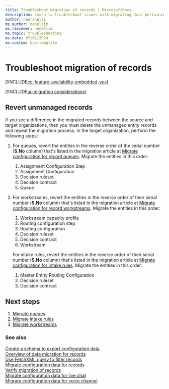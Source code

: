 ```yaml
---
title: Troubleshoot migration of records | MicrosoftDocs
description: Learn to troubleshoot issues with migrating data pertaining to records enabled for unified routing from source to target environments in Omnichannel for Customer Service.
author: neeranelli
ms.author: nenellim
ms.reviewer: nenellim
ms.topic: troubleshooting
ms.date: 07/01/2024
ms.custom: bap-template
---
```


# Troubleshoot migration of records

[!INCLUDE[cc-feature-availability-embedded-yes](../../includes/cc-feature-availability-embedded-yes.md)]


[!INCLUDE[ur-migration considerations](../../includes/cc-ur-migration-considerations.md)]

## Revert unmanaged records 

If you see a difference in the migrated records between the source and target organizations, then you must delete the unmanaged entity records and repeat the migration process. 
In the target organization, perform the following steps:

1. For queues, revert the entities in the reverse order of the serial number (**S.No** column) that's listed in the migration article at [Migrate configuration for record queues](migrate-config-data-for-records.md#migrate-configuration-for-record-queues). Migrate the entities in this order:

    1. Assignment Configuration Step
    2. Assignment Configuration
    3. Decision ruleset
    4. Decision contract
    5. Queue


2. For workstreams, revert the entities in the reverse order of their serial number (**S.No** column) that's listed in the migration article at [Migrate configuration for record workstreams](migrate-config-data-for-records.md#migrate-configuration-for-record-workstreams). Migrate the entities in this order:
    1. Workstream capacity profile
    1. Routing configuration step
    1. Routing configuration
    1. Decision ruleset
    1. Decision contract
    1. Workstream 
    
      For intake rules, revert the entities in the reverse order of their serial number (**S.No** column) that's listed in the migration article at [Migrate configuration for intake rules](migrate-config-data-for-records.md#migrate-configuration-for-intake-rules-for-record-routing). Migrate the entities in this order:
      1. Master Entity Routing Configuration
      1. Decision ruleset
      1. Decision contract

## Next steps

1. [Migrate queues](migrate-config-data-for-records.md#migrate-configuration-for-record-queues)  
2. [Migrate intake rules](migrate-config-data-for-records.md#migrate-configuration-for-intake-rules-for-record-routing)  
3. [Migrate workstreams](migrate-config-data-for-records.md#migrate-configuration-for-record-workstreams)  

### See also

[Create a schema to export configuration data](/power-platform/admin/create-schema-export-configuration-data)  
[Overview of data migration for records](migrate-config-data-for-records-overview.md)  
[Use FetchXML query to filter records](use-fetchxml-filter-records.md)  
[Migrate configuration data for records](migrate-config-data-for-records.md)  
[Verify migration of records](migrate-config-data-verify.md)  
[Migrate configuration data for live chat](migrate-config-data-for-live-chat.md)  
[Migrate configuration data for voice channel](migrate-config-data-for-voice-channel.md)   
